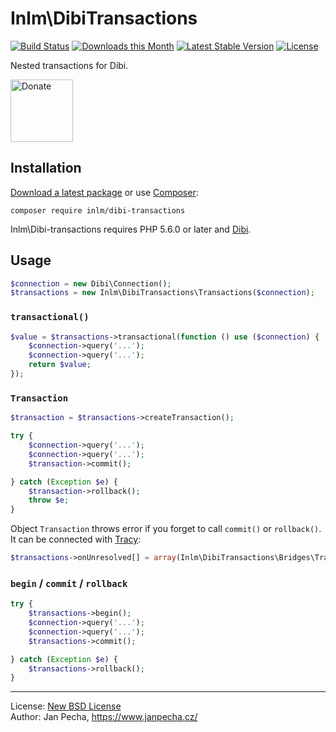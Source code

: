 # Inlm\DibiTransactions

[![Build Status](https://github.com/inlm/dibi-transactions/workflows/Build/badge.svg)](https://github.com/inlm/dibi-transactions/actions)
[![Downloads this Month](https://img.shields.io/packagist/dm/inlm/dibi-transactions.svg)](https://packagist.org/packages/inlm/dibi-transactions)
[![Latest Stable Version](https://poser.pugx.org/inlm/dibi-transactions/v/stable)](https://github.com/inlm/dibi-transactions/releases)
[![License](https://img.shields.io/badge/license-New%20BSD-blue.svg)](https://github.com/inlm/dibi-transactions/blob/master/license.md)

Nested transactions for Dibi.

<a href="https://www.janpecha.cz/donate/"><img src="https://buymecoffee.intm.org/img/donate-banner.v1.svg" alt="Donate" height="100"></a>


## Installation

[Download a latest package](https://github.com/inlm/dibi-transactions/releases) or use [Composer](http://getcomposer.org/):

```
composer require inlm/dibi-transactions
```

Inlm\Dibi-transactions requires PHP 5.6.0 or later and [Dibi](https://dibiphp.com).


## Usage

``` php
$connection = new Dibi\Connection();
$transactions = new Inlm\DibiTransactions\Transactions($connection);
```

### `transactional()`

``` php
$value = $transactions->transactional(function () use ($connection) {
	$connection->query('...');
	$connection->query('...');
	return $value;
});
```

### `Transaction`

``` php
$transaction = $transactions->createTransaction();

try {
	$connection->query('...');
	$connection->query('...');
	$transaction->commit();

} catch (Exception $e) {
	$transaction->rollback();
	throw $e;
}
```

Object `Transaction` throws error if you forget to call `commit()` or `rollback()`. It can be connected with [Tracy](https://tracy.nette.org/):

``` php
$transactions->onUnresolved[] = array(Inlm\DibiTransactions\Bridges\Tracy::class, 'logUnresolved');
```


### `begin` / `commit` / `rollback`

``` php
try {
	$transactions->begin();
	$connection->query('...');
	$connection->query('...');
	$transactions->commit();

} catch (Exception $e) {
	$transactions->rollback();
}
```

------------------------------

License: [New BSD License](license.md)
<br>Author: Jan Pecha, https://www.janpecha.cz/
